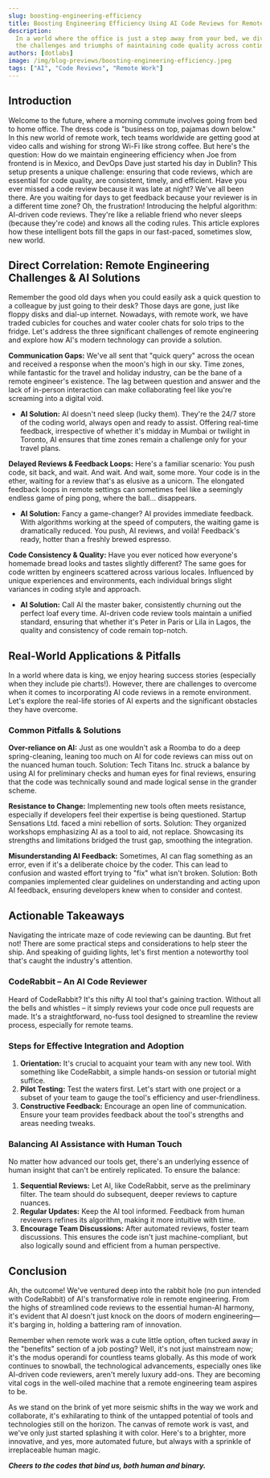 ```yaml
---
slug: boosting-engineering-efficiency
title: Boosting Engineering Efficiency Using AI Code Reviews for Remote Teams
description:
  In a world where the office is just a step away from your bed, we dive into
  the challenges and triumphs of maintaining code quality across continents.
authors: [dotlabs]
image: /img/blog-previews/boosting-engineering-efficiency.jpeg
tags: ["AI", "Code Reviews", "Remote Work"]
---
```


## Introduction

Welcome to the future, where a morning commute involves going from bed to home
office. The dress code is "business on top, pajamas down below." In this new
world of remote work, tech teams worldwide are getting good at video calls and
wishing for strong Wi-Fi like strong coffee. But here's the question: How do we
maintain engineering efficiency when Joe from frontend is in Mexico, and DevOps
Dave just started his day in Dublin? This setup presents a unique challenge:
ensuring that code reviews, which are essential for code quality, are
consistent, timely, and efficient. Have you ever missed a code review because it
was late at night? We've all been there. Are you waiting for days to get
feedback because your reviewer is in a different time zone? Oh, the frustration!
Introducing the helpful algorithm: AI-driven code reviews. They're like a
reliable friend who never sleeps (because they're code) and knows all the coding
rules. This article explores how these intelligent bots fill the gaps in our
fast-paced, sometimes slow, new world.

<!--truncate-->

## Direct Correlation: Remote Engineering Challenges & AI Solutions

Remember the good old days when you could easily ask a quick question to a
colleague by just going to their desk? Those days are gone, just like floppy
disks and dial-up internet. Nowadays, with remote work, we have traded cubicles
for couches and water cooler chats for solo trips to the fridge. Let's address
the three significant challenges of remote engineering and explore how AI's
modern technology can provide a solution.

**Communication Gaps:** We've all sent that "quick query" across the ocean and
received a response when the moon's high in our sky. Time zones, while fantastic
for the travel and holiday industry, can be the bane of a remote engineer's
existence. The lag between question and answer and the lack of in-person
interaction can make collaborating feel like you're screaming into a digital
void.

- **AI Solution:** AI doesn't need sleep (lucky them). They're the 24/7 store of
  the coding world, always open and ready to assist. Offering real-time
  feedback, irrespective of whether it's midday in Mumbai or twilight in
  Toronto, AI ensures that time zones remain a challenge only for your travel
  plans.

**Delayed Reviews & Feedback Loops:** Here's a familiar scenario: You push code,
sit back, and wait. And wait. And wait, some more. Your code is in the ether,
waiting for a review that's as elusive as a unicorn. The elongated feedback
loops in remote settings can sometimes feel like a seemingly endless game of
ping pong, where the ball... disappears.

- **AI Solution:** Fancy a game-changer? AI provides immediate feedback. With
  algorithms working at the speed of computers, the waiting game is dramatically
  reduced. You push, AI reviews, and voilà! Feedback's ready, hotter than a
  freshly brewed espresso.

**Code Consistency & Quality:** Have you ever noticed how everyone's homemade
bread looks and tastes slightly different? The same goes for code written by
engineers scattered across various locales. Influenced by unique experiences and
environments, each individual brings slight variances in coding style and
approach.

- **AI Solution:** Call AI the master baker, consistently churning out the
  perfect loaf every time. AI-driven code review tools maintain a unified
  standard, ensuring that whether it's Peter in Paris or Lila in Lagos, the
  quality and consistency of code remain top-notch.

## Real-World Applications & Pitfalls

In a world where data is king, we enjoy hearing success stories (especially when
they include pie charts!). However, there are challenges to overcome when it
comes to incorporating AI code reviews in a remote environment. Let's explore
the real-life stories of AI experts and the significant obstacles they have
overcome.

### Common Pitfalls & Solutions

**Over-reliance on AI:** Just as one wouldn't ask a Roomba to do a deep
spring-cleaning, leaning too much on AI for code reviews can miss out on the
nuanced human touch. Solution: Tech Titans Inc. struck a balance by using AI for
preliminary checks and human eyes for final reviews, ensuring that the code was
technically sound and made logical sense in the grander scheme.

**Resistance to Change:** Implementing new tools often meets resistance,
especially if developers feel their expertise is being questioned. Startup
Sensations Ltd. faced a mini rebellion of sorts. Solution: They organized
workshops emphasizing AI as a tool to aid, not replace. Showcasing its strengths
and limitations bridged the trust gap, smoothing the integration.

**Misunderstanding AI Feedback:** Sometimes, AI can flag something as an error,
even if it's a deliberate choice by the coder. This can lead to confusion and
wasted effort trying to "fix" what isn't broken. Solution: Both companies
implemented clear guidelines on understanding and acting upon AI feedback,
ensuring developers knew when to consider and contest.

## Actionable Takeaways

Navigating the intricate maze of code reviewing can be daunting. But fret not!
There are some practical steps and considerations to help steer the ship. And
speaking of guiding lights, let's first mention a noteworthy tool that's caught
the industry's attention.

### CodeRabbit – An AI Code Reviewer

Heard of CodeRabbit? It's this nifty AI tool that's gaining traction. Without
all the bells and whistles – it simply reviews your code once pull requests are
made. It's a straightforward, no-fuss tool designed to streamline the review
process, especially for remote teams.

### Steps for Effective Integration and Adoption

1. **Orientation:** It's crucial to acquaint your team with any new tool. With
   something like CodeRabbit, a simple hands-on session or tutorial might
   suffice.
2. **Pilot Testing:** Test the waters first. Let's start with one project or a
   subset of your team to gauge the tool's efficiency and user-friendliness.
3. **Constructive Feedback:** Encourage an open line of communication. Ensure
   your team provides feedback about the tool's strengths and areas needing
   tweaks.

### Balancing AI Assistance with Human Touch

No matter how advanced our tools get, there's an underlying essence of human
insight that can't be entirely replicated. To ensure the balance:

1. **Sequential Reviews:** Let AI, like CodeRabbit, serve as the preliminary
   filter. The team should do subsequent, deeper reviews to capture nuances.
2. **Regular Updates:** Keep the AI tool informed. Feedback from human reviewers
   refines its algorithm, making it more intuitive with time.
3. **Encourage Team Discussions:** After automated reviews, foster team
   discussions. This ensures the code isn't just machine-compliant, but also
   logically sound and efficient from a human perspective.

## Conclusion

Ah, the outcome! We've ventured deep into the rabbit hole (no pun intended with
CodeRabbit) of AI's transformative role in remote engineering. From the highs of
streamlined code reviews to the essential human-AI harmony, it's evident that AI
doesn't just knock on the doors of modern engineering—it's barging in, holding a
battering ram of innovation.

Remember when remote work was a cute little option, often tucked away in the
"benefits" section of a job posting? Well, it's not just mainstream now; it's
the modus operandi for countless teams globally. As this mode of work continues
to snowball, the technological advancements, especially ones like AI-driven code
reviewers, aren't merely luxury add-ons. They are becoming vital cogs in the
well-oiled machine that a remote engineering team aspires to be.

As we stand on the brink of yet more seismic shifts in the way we work and
collaborate, it's exhilarating to think of the untapped potential of tools and
technologies still on the horizon. The canvas of remote work is vast, and we've
only just started splashing it with color. Here's to a brighter, more
innovative, and yes, more automated future, but always with a sprinkle of
irreplaceable human magic.

**_Cheers to the codes that bind us, both human and binary._**
